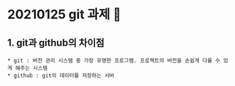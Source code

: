 # 20210125 git 과제 :baby:

## 1. git과 github의 차이점
	* git : 버전 관리 시스템 중 가장 유명한 프로그램. 프로젝트의 버전을 손쉽게 다룰 수 있게 해주는 시스템
	* github : git의 데이터를 저장하는 서버 
